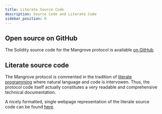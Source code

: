 ```yaml
---
title: Literate Source Code
description: Source Code and Literate Code
sidebar_position: 6
---
```


## Open source on GitHub

The Solidity source code for the Mangrove protocol is available [on GitHub](https://github.com/mangrovedao/mangrove-core).

## Literate source code

The Mangrove protocol is commented in the tradition of [literate programming](https://en.wikipedia.org/wiki/Literate_programming) where natural language and code is intervowen. Thus, the protocol code itself actually constitutes a very readable and comprehensive technical documentation.

A nicely formatted, single webpage representation of the literate source code can be found [here](pathname:///MgvDoc/).
